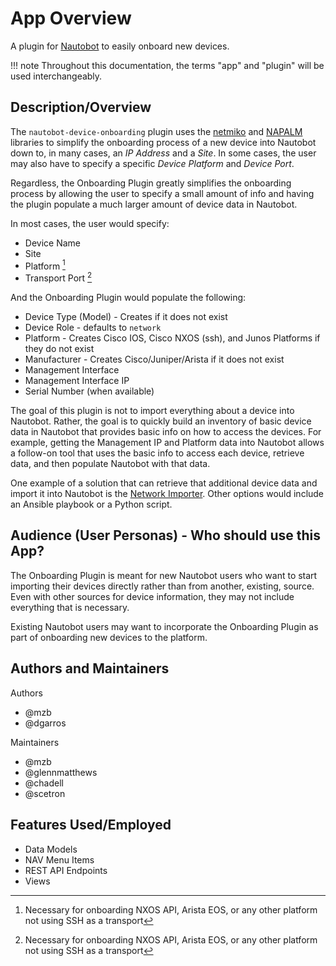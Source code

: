 # App Overview

A plugin for [Nautobot](https://github.com/nautobot/nautobot) to easily onboard new devices.

!!! note
    Throughout this documentation, the terms "app" and "plugin" will be used interchangeably.

## Description/Overview

The `nautobot-device-onboarding` plugin uses the [netmiko](https://github.com/ktbyers/netmiko) and [NAPALM](https://napalm.readthedocs.io/en/latest/) libraries to simplify the onboarding process of a new device into Nautobot down to, in many cases, an *IP Address* and a *Site*. In some cases, the user may also have to specify a specific *Device Platform* and *Device Port*.

Regardless, the Onboarding Plugin greatly simplifies the onboarding process by allowing the user to specify a small amount of info and having the plugin populate a much larger amount of device data in Nautobot.

In most cases, the user would specify:

- Device Name
- Site
- Platform [^1]
- Transport Port [^1]

[^1]: Necessary for onboarding NXOS API, Arista EOS, or any other platform not using SSH as a transport

And the Onboarding Plugin would populate the following:

- Device Type (Model) - Creates if it does not exist
- Device Role - defaults to `network`
- Platform - Creates Cisco IOS, Cisco NXOS (ssh), and Junos Platforms if they do not exist
- Manufacturer - Creates Cisco/Juniper/Arista if it does not exist
- Management Interface
- Management Interface IP
- Serial Number (when available)

The goal of this plugin is not to import everything about a device into Nautobot. Rather, the goal is to quickly build an inventory of basic device data in Nautobot that provides basic info on how to access the devices.
For example, getting the Management IP and Platform data into Nautobot allows a follow-on tool that uses the basic info to access each device, retrieve data, and then populate Nautobot with that data.

One example of a solution that can retrieve that additional device data and import it into Nautobot is the [Network Importer](https://github.com/networktocode/network-importer). Other options would include an Ansible playbook or a Python script.

## Audience (User Personas) - Who should use this App?

The Onboarding Plugin is meant for new Nautobot users who want to start importing their devices directly rather than from another, existing, source. Even with other sources for device information, they may not include everything that is necessary.

Existing Nautobot users may want to incorporate the Onboarding Plugin as part of onboarding new devices to the platform.

## Authors and Maintainers

Authors
- @mzb
- @dgarros

Maintainers
- @mzb
- @glennmatthews
- @chadell
- @scetron

## Features Used/Employed

- Data Models
- NAV Menu Items
- REST API Endpoints
- Views
